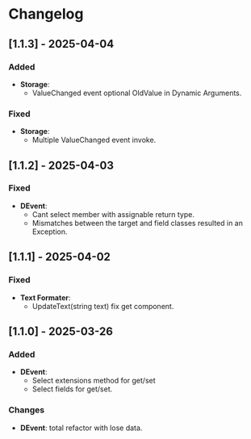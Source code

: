 ﻿# Changelog

## [1.1.3] - 2025-04-04

### Added
- **Storage**:
  - ValueChanged event optional OldValue in Dynamic Arguments.

### Fixed
- **Storage**:
  - Multiple ValueChanged event invoke.

## [1.1.2] - 2025-04-03

### Fixed
- **DEvent**:
  - Cant select member with assignable return type.
  - Mismatches between the target and field classes resulted in an Exception.

## [1.1.1] - 2025-04-02

### Fixed
- **Text Formater**:
  - UpdateText(string text) fix get component.

## [1.1.0] - 2025-03-26

### Added
- **DEvent**:
  - Select extensions method for get/set
  - Select fields for get/set.

### Changes
- **DEvent**: total refactor with lose data.